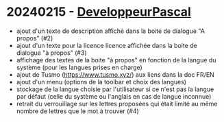 # 20240215 - [DeveloppeurPascal](https://github.com/DeveloppeurPascal)

* ajout d'un texte de description affiché dans la boite de dialogue "A propos" (#2)
* ajout d'un texte pour la licence licence affichée dans la boite de dialogue "à propos" (#3)
* affichage des textes de la boite "à propos" en fonction de la langue du système (pour les langues prises en charge)
* ajout de Tusmo (https://www.tusmo.xyz/) aux liens dans la doc FR/EN 
* ajout d'un menu (options de la toolbar et choix des langues)
* stockage de la langue choisie par l'utilisateur si ce n'est pas la langue par défaut (celle du système ou l'anglais en cas de langue inconnue)
* retrait du verrouillage sur les lettres proposées qui était limité au même nombre de lettres que le mot à trouver (#4)
